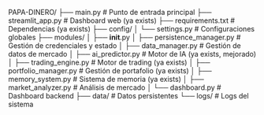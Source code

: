 PAPA-DINERO/
├── main.py                    # Punto de entrada principal
├── streamlit_app.py          # Dashboard web (ya exists)
├── requirements.txt          # Dependencias (ya exists)
├── config/
│   └── settings.py           # Configuraciones globales
├── modules/
│   ├── __init__.py
│   ├── persistence_manager.py # Gestión de credenciales y estado
│   ├── data_manager.py       # Gestión de datos de mercado
│   ├── ai_predictor.py       # Motor de IA (ya exists, mejorado)
│   ├── trading_engine.py     # Motor de trading (ya exists)
│   ├── portfolio_manager.py  # Gestión de portafolio (ya exists)
│   ├── memory_system.py      # Sistema de memoria (ya exists)
│   ├── market_analyzer.py    # Análisis de mercado
│   └── dashboard.py          # Dashboard backend
├── data/                     # Datos persistentes
└── logs/                     # Logs del sistema
